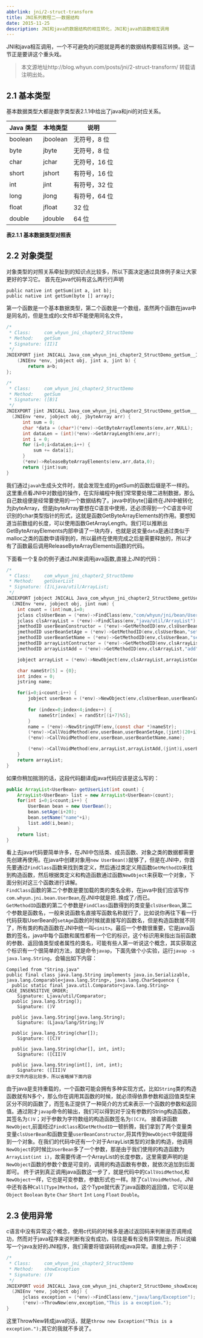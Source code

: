 ```yaml
---
abbrlink: jni/2-struct-transform
title: JNI系列教程二——数据结构
date: 2015-11-25
description: JNI和java的数据结构的相互转化，JNI和java的函数相互调用
---
```



JNI和java相互调用，一个不可避免的问题就是两者的数据结构要相互转换。这一节正是要讲这个重头戏。

> 本文源地址http://blog.whyun.com/posts/jni/2-struct-transform/ 转载请注明出处。

## 2.1 基本类型
基本数据类型大都是数字类型表2.1.1中给出了java和jni的对应关系。

|Java 类型|本地类型| 说明|
|---------|--------- |---------|
|boolean|  jboolean|  无符号，8 位  
|byte|  jbyte|  无符号，8 位  
|char|  jchar|  无符号，16 位  
|short|  jshort|  有符号，16 位  
|int|  jint|  有符号，32 位  
|long|  jlong|  有符号，64 位  
|float|  jfloat|  32 位  
|double|  jdouble|  64 位  
**表2.1.1 基本数据类型对照表**

## 2.2 对象类型  
对象类型的对照关系牵扯到的知识点比较多，所以下面决定通过具体例子来让大家更好的学习它。
首先在java代码有这么两行行声明

    public native int getSum(int a, int b);
    public native int getSum(byte [] array);
第一个函数是一个基本数据类型，第二个函数是一个数组，虽然两个函数在java中是同名的，但是生成的c文件却不能使用同名文件，

```c
/*
 * Class:     com_whyun_jni_chapter2_StructDemo
 * Method:    getSum
 * Signature: (II)I
 */
JNIEXPORT jint JNICALL Java_com_whyun_jni_chapter2_StructDemo_getSum__II
	(JNIEnv *env, jobject obj, jint a, jint b) {
		return a+b;
};

/*
 * Class:     com_whyun_jni_chapter2_StructDemo
 * Method:    getSum
 * Signature: ([B)I
 */
JNIEXPORT jint JNICALL Java_com_whyun_jni_chapter2_StructDemo_getSum___3B
  (JNIEnv *env, jobject obj, jbyteArray arr) {
	  int sum = 0;
	  char *data = (char*)(*env)->GetByteArrayElements(env,arr,NULL);
	  int dataLen = (int)(*env)->GetArrayLength(env,arr);
	  int i = 0;
	  for (i=0;i<dataLen;i++) {
		  sum += data[i];
	  }
	  (*env)->ReleaseByteArrayElements(env,arr,data,0);
	  return (jint)sum;
}
```
我们通过`javah`生成头文件时，就会发现生成的getSum的函数后缀是不一样的。这里重点看JNI中对数组的操作，在实际编程中我们常常要处理二进制数据，那么自己数组便是经常要使用的一个数据结构了。java中的byte[]最终在JNI中被转化为jbyteArray，但是jbyteArray要想在C语言中使用，还必须得到一个C语言中可识别的char类型指针的形式，这就是函数GetByteArrayElements的作用。要想知道当前数组的长度，可以使用函数GetArrayLength。我们可以推断出GetByteArrayElements内部申请了一块内存，也就是说变量`data`是通过类似于malloc之类的函数申请得到的，所以最终在使用完成之后是需要释放的，所以才有了函数最后调用ReleaseByteArrayElements函数的代码。

下面看一个复杂的例子通过JNI来调用java函数,直接上JNI的代码：
```c
/*
 * Class:     com_whyun_jni_chapter2_StructDemo
 * Method:    getUserList
 * Signature: (I)Ljava/util/ArrayList;
 */
JNIEXPORT jobject JNICALL Java_com_whyun_jni_chapter2_StructDemo_getUserList
  (JNIEnv *env, jobject obj, jint num) {
	int count = (int)num,i=0;
	jclass clsUserBean = (*env)->FindClass(env,"com/whyun/jni/bean/UserBean");
	jclass clsArrayList = (*env)->FindClass(env,"java/util/ArrayList");
	jmethodID userBeanConstructor = (*env)->GetMethodID(env,clsUserBean,"<init>","()V");
	jmethodID userBeanSetAge = (*env)->GetMethodID(env,clsUserBean,"setAge","(I)V");
	jmethodID userBeanSetName = (*env)->GetMethodID(env,clsUserBean,"setName","(Ljava/lang/String;)V");
	jmethodID arrayListContructor = (*env)->GetMethodID(env,clsArrayList,"<init>","(I)V");
	jmethodID arrayListAdd = (*env)->GetMethodID(env,clsArrayList,"add","(ILjava/lang/Object;)V");

	jobject arrayList = (*env)->NewObject(env,clsArrayList,arrayListContructor,num);

	char nameStr[5] = {0};
	int index = 0;
	jstring name;

	for(i=0;i<count;i++) {
		jobject userBean = (*env)->NewObject(env,clsUserBean,userBeanConstructor);
		
		for (index=0;index<4;index++) {
			nameStr[index] = randStr[(i+7)%5];
		}
		name = (*env)->NewStringUTF(env,(const char *)nameStr);
		(*env)->CallVoidMethod(env,userBean,userBeanSetAge,(jint)(20+i));
		(*env)->CallVoidMethod(env,userBean,userBeanSetName,name);

		(*env)->CallVoidMethod(env,arrayList,arrayListAdd,(jint)i,userBean);
	}
	return arrayList;
}
```
如果你稍加揣测的话，这段代码翻译成java代码应该是这么写的：
```java
public ArrayList<UserBean> getUserList(int count) {
    ArrayList<UserBean> list = new ArrayList<UserBean>(count);
    for(int i=0;i<count;i++) {
        UserBean bean = new UserBean();
        bean.setAge(i+20);
        bean.setName("name"+i);
        list.add(i,bean);
    }
    return list;
}
```
看上去java代码要简单许多，在JNI中包括类、成员函数、对象之类的数据都需要先创建再使用。在java中创建对象用`new UserBean()`就够了，但是在JNI中，你首先要通过`FindClass`函数来找到类定义，然后通过类定义用函数`GetMethodID`来找到构造函数，然后根据类定义和构造函数通过函数`NewObject`来获取一个对象，下面分别对这三个函数进行讲解。  
`FindClass`函数的第二个参数是要加载的类的类名全称，在java中我们应该写作`com.whyun.jni.bean.UserBean`,在JNI中就是把`.`换成了`/`而已。  
`GetMethodID`函数的第二个参数是`FindClass`函数得到的类变量`clsUserBean`,第二个参数是函数名，一般来说函数名直接写函数名称就行了，比如说你再往下看一行代码获取UserBean的`setAge`函数的时候就直接写的函数名，但是构造函数就不同了，所有类的构造函数在JNI中统一叫`<init>`。最后一个参数很重要，它是java函数的签名，java中每个函数和属性都有一个它的标识，这个标识用来指出当前函数的参数、返回值类型或者属性的类名，可能有些人第一听说这个概念，其实获取这个标识有一个很简单的方法，就是命令`javap`，下面先做个小实验，运行`javap -s java.lang.String`，会输出如下内容：
```
Compiled from "String.java"
public final class java.lang.String implements java.io.Serializable, java.lang.Comparable<java.lang.String>, java.lang.CharSequence {
  public static final java.util.Comparator<java.lang.String> CASE_INSENSITIVE_ORDER;
    Signature: Ljava/util/Comparator;
  public java.lang.String();
    Signature: ()V

  public java.lang.String(java.lang.String);
    Signature: (Ljava/lang/String;)V

  public java.lang.String(char[]);
    Signature: ([C)V

  public java.lang.String(char[], int, int);
    Signature: ([CII)V

  public java.lang.String(int[], int, int);
    Signature: ([III)V
由于文件内容比较多，所以省略掉下面内容    
```
由于java是支持重载的，一个函数可能会拥有多种实现方式，比如`String`类的构造函数就有N多个，那么你在调用其函数的时候，就必须得依靠参数和返回值类型来区分不同的函数了，而签名正提供了一种简介的方式来表示一个函数的参数和返回值。通过刚才`javap`命令的输出，我们可以得到对于没有参数的String构造函数，其签名为`()V`；对于参数为字符数组的构造函数签名为`([C)V`。
接着讲函数`NewObject`,前面经过`FindClass`和`GetMethodID`一顿折腾，我们拿到了两个变量类变量`clsUserBean`和函数变量`userBeanConstructor`,将其传到`NewObject`中就能得到一个对象。在我们的代码中还有一个对于ArrayList类型的对象的构造，他调用`NewObject`的时候比`UserBean`多了一个参数，那是由于我们使用的构造函数为`ArrayList(int i)`，故需要传递一个ArrayList的长度参数，这里需要声明的是`NewObject`函数的参数个数是可变的，调用的构造函数有参数，就依次追加到后面即可。
终于讲到真正调用java函数这一步了，就是代码中的`CallVoidMethod`,和`NewObject`一样，它也是可变参数，参数形式也一样。除了`CallVoidMethod`，JNI中还有各种`Call[Type]Method`，这个Type就代表了java函数的返回值，它可以是`Object` `Boolean` `Byte` `Char` `Short` `Int` `Long` `Float` `Double`。
## 2.3 使用异常
c语言中没有异常这个概念，使用c代码的时候多是通过返回码来判断是否调用成功，然而对于java程序来说判断有没有成功，往往是看有没有异常抛出，所以说编写一个java友好的JNI程序，我们需要将错误码转成java异常。直接上例子：
```c
/*
 * Class:     com_whyun_jni_chapter2_StructDemo
 * Method:    showException
 * Signature: ()V
 */
JNIEXPORT void JNICALL Java_com_whyun_jni_chapter2_StructDemo_showException
  (JNIEnv *env, jobject obj) {
	  jclass exception = (*env)->FindClass(env,"java/lang/Exception");
	  (*env)->ThrowNew(env,exception,"This is a exception.");
}
```
这里ThrowNew转成java的话，就是`throw new Exception("This is a exception.");`其它的我就不多说了。
